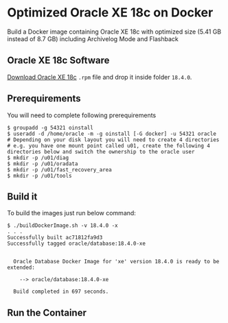 Optimized Oracle XE 18c on Docker
=====
Build a Docker image containing Oracle XE 18c with optimized size (5.41 GB instead of 8.7 GB) including Archivelog Mode and Flashback


## Oracle XE 18c Software
[Download Oracle XE 18c](https://www.oracle.com/technetwork/database/database-technologies/express-edition/downloads/index.html) `.rpm` file and drop it inside folder `18.4.0`. 

## Prerequirements
You will need to complete following prerequirements
```
$ groupadd -g 54321 oinstall
$ useradd -d /home/oracle -m -g oinstall [-G docker] -u 54321 oracle
# Depending on your disk layout you will need to create 4 directories
# e.g. you have one mount point called u01, create the following 4 directories below and switch the ownership to the oracle user
$ mkdir -p /u01/diag
$ mkdir -p /u01/oradata
$ mkdir -p /u01/fast_recovery_area
$ mkdir -p /u01/tools
```
## Build it
To build the images just run below command:
```
$ ./buildDockerImage.sh -v 18.4.0 -x
. . .
Successfully built ac71812fa9d3
Successfully tagged oracle/database:18.4.0-xe


  Oracle Database Docker Image for 'xe' version 18.4.0 is ready to be extended: 
    
    --> oracle/database:18.4.0-xe

  Build completed in 697 seconds.

```

## Run the Container

